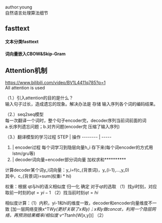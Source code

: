 
author:young<br>
自然语言处理算法细节<br>


## fasttext
#### 文本分类fasttext



#### 词向量嵌入CBOW&Skip-Gram






## Attention机制
https://www.bilibili.com/video/BV1L4411q785?p=1<br>
All attention is used<br>

（1.）引入attention的目的是什么？<br>
输入句子过长，造成遗忘的现象。解决办法是 存储 输入序列各个词的编码结果。<br>

（2.）seq2seq模型<br>
每一次翻译一个词时，整个句子encoder完，decoder序列当前词前面的词<br>
a.长序列遗忘问题；b.对齐问题(encoder完 压缩了输入序列)<br>

（3.）翻译模型的学习过程
STEP     | 操作
-------- | -----
1.  | encoder过程 每个词学习到隐层向量h_i 存下来(每个词encoder的方式用lstm/gru等)
2.  | decoder词向量=encoder部分词向量 加权求和**********


计算decoder某个词y_i词向量：y_i=f(c_{背景词}，y_{i-1},...,y_0)<br>
其中，c_{背景词}=sum(权重i * hi)<br>

权重：根据 qt与hi的语义相似度 归一化 确定
对于qt的选取
（1）找yi时刻，对应取前一时刻的$qt=yi-1$ 
（2）找当前时刻$qt=hi$


相似度计算：（1）内积，yi-1和hi的维度一致，decoder和encoder向量维度不一致
[加一层网络变换x^T*Wy(更好关联了x和y)；x和y做concat，利用一个隐层网络，再预测结果概率/相似度 v^T*tanh(W[x,y])] 
（2）


